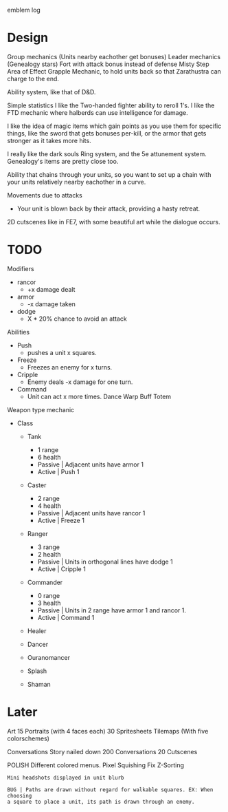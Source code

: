 
emblem
log

# Design
Group mechanics (Units nearby eachother get bonuses)
Leader mechanics (Genealogy stars)
Fort with attack bonus instead of defense
Misty Step
Area of Effect
Grapple Mechanic, to hold units back so that Zarathustra can charge to the end.

Ability system, like that of D&D.

Simple statistics
I like the Two-handed fighter ability to reroll 1's.
I like the FTD mechanic where halberds can use intelligence for damage.

I like the idea of magic items which gain points as you use them for specific
things, like the sword that gets bonuses per-kill, or the armor that gets
stronger as it takes more hits.

I really like the dark souls Ring system, and the 5e attunement system.
Genealogy's items are pretty close too.

Ability that chains through your units, so you want to set up a chain with your
units relatively nearby eachother in a curve.

Movements due to attacks
* Your unit is blown back by their attack, providing a hasty retreat.

2D cutscenes like in FE7, with some beautiful art while the dialogue occurs.

# TODO
Modifiers
* rancor
  * +x damage dealt
* armor
  * -x damage taken
* dodge
  * X * 20% chance to avoid an attack

Abilities
* Push
  * pushes a unit x squares.
* Freeze
  * Freezes an enemy for x turns.
* Cripple
  * Enemy deals -x damage for one turn.
* Command
  * Unit can act x more times.
Dance
Warp
Buff
Totem

Weapon type mechanic
* Class
  * Tank
    * 1 range
    * 6 health
    * Passive | Adjacent units have armor 1
    * Active | Push 1
  * Caster
    * 2 range
    * 4 health
    * Passive | Adjacent units have rancor 1
    * Active | Freeze 1
  * Ranger
    * 3 range
    * 2 health
    * Passive | Units in orthogonal lines have dodge 1
    * Active | Cripple 1
  * Commander
    * 0 range
    * 3 health
    * Passive | Units in 2 range have armor 1 and rancor 1.
    * Active | Command 1

  * Healer
  * Dancer
  * Ouranomancer
  * Splash
  * Shaman

# Later
Art
15 Portraits (with 4 faces each) 
30 Spritesheets
Tilemaps (With five colorschemes) 

Conversations
    Story nailed down
    200 Conversations
    20 Cutscenes

POLISH
    Different colored menus.
    Pixel Squishing Fix
    Z-Sorting

    Mini headshots displayed in unit blurb 

    BUG | Paths are drawn without regard for walkable squares. EX: When choosing
    a square to place a unit, its path is drawn through an enemy.

